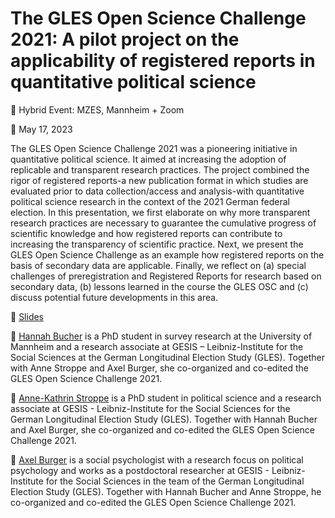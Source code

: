 # The GLES Open Science Challenge 2021: A pilot project on the applicability of registered reports in quantitative political science

📍 Hybrid Event: MZES, Mannheim + Zoom

📆 May 17, 2023

The GLES Open Science Challenge 2021 was a pioneering initiative in quantitative political science. It aimed at increasing the adoption of replicable and transparent research practices. The project combined the rigor of registered reports-a new publication format in which studies are evaluated prior to data collection/access and analysis-with quantitative political science research in the context of the 2021 German federal election. In this presentation, we first elaborate on why more transparent research practices are necessary to guarantee the cumulative progress of scientific knowledge and how  registered reports can contribute to increasing the transparency of scientific practice. Next, we present the GLES Open Science Challenge as an example how registered reports on the basis of secondary data are applicable. Finally, we reflect on (a) special challenges of preregistration and Registered Reports for research based on secondary data, (b) lessons learned in the course the GLES OSC and (c) discuss potential future developments in this area.

📝 [Slides](https://github.com/SocialScienceDataLab/social-media-ads-survey/blob/main/MZES_SSL_OSC.pdf)

👤 [Hannah Bucher](mailto:Hannah.Bucher@gesis.org)  is a PhD student in survey research at the University of Mannheim and a research associate at GESIS – Leibniz-Institute for the Social Sciences at the German Longitudinal Election Study (GLES). Together with Anne Stroppe and Axel Burger, she co-organized and co-edited the GLES Open Science Challenge 2021.

👤 [Anne-Kathrin Stroppe](https://twitter.com/astroppe) is a PhD student in political science and a research associate at GESIS - Leibniz-Institute for the Social Sciences for the German Longitudinal Election Study (GLES). Together with Hannah Bucher and Axel Burger, she co-organized and co-edited the GLES Open Science Challenge 2021.

👤 [Axel Burger](https://twitter.com/axburg1) is a social psychologist with a research focus on political psychology and works as a postdoctoral researcher at GESIS - Leibniz-Institute for the Social Sciences in the team of the German Longitudinal Election Study (GLES). Together with Hannah Bucher and Anne Stroppe, he co-organized and co-edited the GLES Open Science Challenge 2021.
